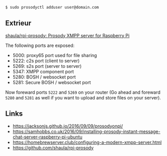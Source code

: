 
~~~bash
$ sudo prosodyctl adduser user@domain.com
~~~

## Extrieur

[shaula/rpi-prosody: Prosody XMPP server for Raspberry Pi](https://github.com/shaula/rpi-prosody)

The following ports are exposed:

- 5000: proxy65 port used for file sharing
- 5222: c2s port (client to server)
- 5269: s2s port (server to server)
- 5347: XMPP component port
- 5280: BOSH / websocket port
- 5281: Secure BOSH / websocket port


Now foreward ports `5222` and `5269` on your router (Go ahead and foreward `5280` and `5281` as well if you want to upload and store files on your server).

## Links

- https://jacksonjs.github.io/2016/09/09/prosodyonpi/
- https://samhobbs.co.uk/2016/09/installing-prosody-instant-message-chat-server-raspberry-pi-ubuntu
- https://homebrewserver.club/configuring-a-modern-xmpp-server.html
- https://github.com/shaula/rpi-prosody

[prosody]: https://prosody.im
